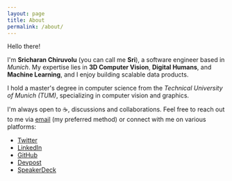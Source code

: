 ```yaml
---
layout: page
title: About
permalink: /about/
---
```


Hello there! 

I'm **Sricharan Chiruvolu** (you can call me **Sri**), a software engineer based in *Munich*. My expertise lies in **3D Computer Vision**, **Digital Humans**, and **Machine Learning**, and I enjoy building scalable data products.


I hold a master's degree in computer science from the *Technical University of Munich (TUM)*, specializing in computer vision and graphics.


I'm always open to ☕, discussions and collaborations. Feel free to reach out to me via [email](mailto:sricharanchiruvolu@googlemail.com) (my preferred method) or connect with me on various platforms:

- [Twitter](https://twitter.com/srchrn)
- [LinkedIn](https://www.linkedin.com/in/sricharanchiruvolu/)
- [GitHub](https://github.com/raincrash)
- [Devpost](https://devpost.com/raincrash)
- [SpeakerDeck](https://speakerdeck.com/raincrash)



